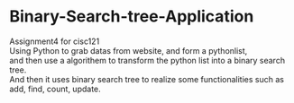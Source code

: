 # Binary-Search-tree-Application  
Assignment4 for cisc121  
Using Python to grab datas from website, and form a pythonlist,   
and then use a algorithem to transform the python list into a binary search tree.   
And then it uses binary search tree to realize some functionalities such as add, find, count, update.  
